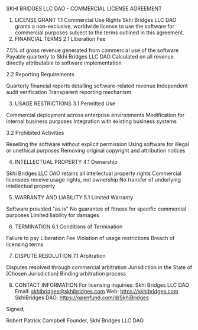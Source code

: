 SKHI BRIDGES LLC DAO - COMMERCIAL LICENSE AGREEMENT
1. LICENSE GRANT
1.1 Commercial Use Rights
Skhi Bridges LLC DAO grants a non-exclusive, worldwide license to use the software for commercial purposes subject to the terms outlined in this agreement.
2. FINANCIAL TERMS
2.1 Liberation Fee

7.5% of gross revenue generated from commercial use of the software
Payable quarterly to Skhi Bridges LLC DAO
Calculated on all revenue directly attributable to software implementation

2.2 Reporting Requirements

Quarterly financial reports detailing software-related revenue
Independent audit verification
Transparent reporting mechanism

3. USAGE RESTRICTIONS
3.1 Permitted Use

Commercial deployment across enterprise environments
Modification for internal business purposes
Integration with existing business systems

3.2 Prohibited Activities

Reselling the software without explicit permission
Using software for illegal or unethical purposes
Removing original copyright and attribution notices

4. INTELLECTUAL PROPERTY
4.1 Ownership

Skhi Bridges LLC DAO retains all intellectual property rights
Commercial licensees receive usage rights, not ownership
No transfer of underlying intellectual property

5. WARRANTY AND LIABILITY
5.1 Limited Warranty

Software provided "as is"
No guarantee of fitness for specific commercial purposes
Limited liability for damages

6. TERMINATION
6.1 Conditions of Termination

Failure to pay Liberation Fee
Violation of usage restrictions
Breach of licensing terms

7. DISPUTE RESOLUTION
7.1 Arbitration

Disputes resolved through commercial arbitration
Jurisdiction in the State of [Chosen Jurisdiction]
Binding arbitration process

8. CONTACT INFORMATION
For licensing inquiries:
Skhi Bridges LLC DAO
Email: skhibridges@skhibridges.com
Web: https://skhibridges.com
SkhiBridges DAO: https://openfund.com/d/SkhiBridges


Signed,

Robert Patrick Campbell
Founder, Skhi Bridges LLC DAO
